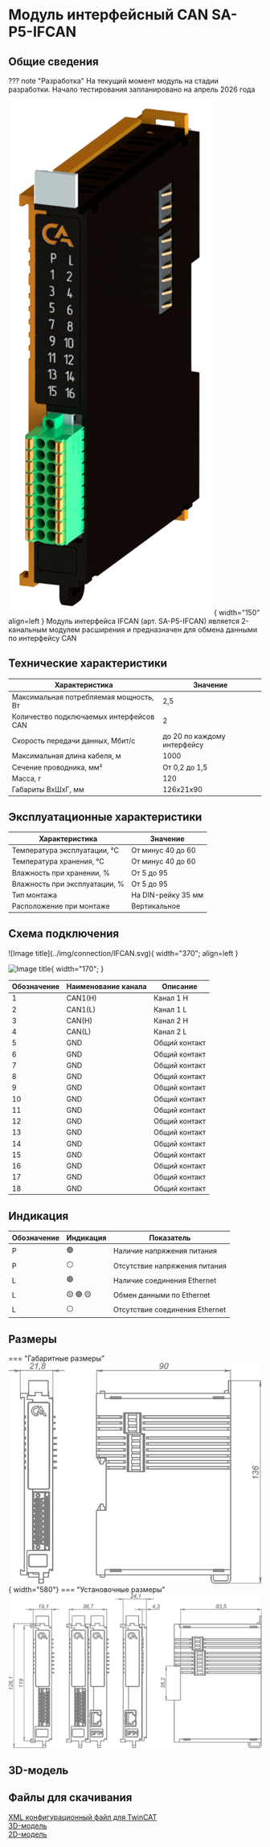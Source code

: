 # Модуль интерфейсный CAN SA-P5-IFCAN

## Общие сведения

??? note "Разработка"
    На текущий момент модуль на стадии разработки. Начало тестирования запланировано на апрель 2026 года
<div class="grid cards" markdown>

![Image title](../img/modules/IFCAN.png){ width="150" align=left  }
Модуль интерфейса IFCAN (арт. SA-P5-IFCAN) является 2-канальным модулем расширения и предназначен для обмена данными по интерфейсу CAN

</div>

## Технические характеристики 
| Характеристика                             | Значение                          |
|--------------------------------------------|-----------------------------------|
| Максимальная потребляемая мощность, Вт     | 2,5                               |
| Количество подключаемых интерфейсов CAN    | 2                                 |
| Скорость передачи данных, Мбит/с           | до 20 по каждому интерфейсу       |
| Максимальная длина кабеля, м               | 1000                              |
| Сечение проводника, мм²                    | От 0,2 до 1,5                     |
| Масса, г                                   | 120                               |
| Габариты ВхШхГ, мм                         | 126х21х90                         |

## Эксплуатационные характеристики
| Характеристика                   | Значение           |
| -------------------------------- | -                  |
| Температура эксплуатации, °С     | От минус 40 до 60  |
| Температура хранения, °С         | От минус 40 до 60  |
| Влажность при хранении, %	       | От 5 до 95         |
| Влажность при эксплуатации, %    | От 5 до 95         |
| Тип монтажа                      | На DIN-рейку 35 мм |
| Расположение при монтаже         | Вертикальное       |

## Схема подключения
<div class="grid cards" markdown>
![Image title](../img/connection/IFCAN.svg){ width="370"; align=left  }

![Image title](../img/connection/connector_18pin.png){ width="170";  }
</div>

| Обозначение | Наименование канала | Описание                            |
|-------------|---------------------|-------------------------------------|
| 1           | CAN1(H)             | Канал 1 H                           |
| 2           | CAN1(L)             | Канал 1 L                           |
| 3           | CAN(H)              | Канал 2 H                           |
| 4           | CAN(L)              | Канал 2 L                           |
| 5           | GND                 | Общий контакт                       |
| 6           | GND                 | Общий контакт                       |
| 7           | GND                 | Общий контакт                       |
| 8           | GND                 | Общий контакт                       |
| 9           | GND                 | Общий контакт                       |
| 10          | GND                 | Общий контакт                       |
| 11          | GND                 | Общий контакт                       |
| 12          | GND                 | Общий контакт                       |
| 13          | GND                 | Общий контакт                       |
| 14          | GND                 | Общий контакт                       |
| 15          | GND                 | Общий контакт                       |
| 16          | GND                 | Общий контакт                       |
| 17          | GND                 | Общий контакт                       |
| 18          | GND                 | Общий контакт                       |

## Индикация
| Обозначение | Индикация | Показатель |
|------------------|----------------------|---------------------------------------|
| P | :green_circle:| Наличие напряжения питания |
| P | :white_circle:| Отсутствие напряжения питания |
| L | :green_circle:| Наличие соединения Ethernet |
| L | :yellow_circle: :green_circle: :yellow_circle: | Обмен данными по Ethernet |
| L | :white_circle:| Отсутствие соединения Ethernet|

## Размеры
=== "Габаритные размеры" 
    ![Image title](../img/dimensions/overall_dimensions_extensions.png){ width="580"}
=== "Установочные размеры"
    ![alt text](../img/dimensions/installation_dimensions.png) 

## 3D-модель
<model-viewer src="https://manual.saplc.ru//img/3d/DI.glb"
alt="3D Model"
auto-rotate
camera-controls
poster="https://manual.saplc.ru//img/3d/posterDI.webp"
camera-orbit="160deg 75deg 348m"
field-of-view="30deg"
exposure="0.5"
style="width: 100%; height: 500px;">
</model-viewer>


## Файлы для скачивания
<a href="/downloads/IPCSA_OG.xml" download>XML конфигурационный файл для TwinCAT</a>       
<a href="/downloads/Module 18-pin.step" download>3D-модель</a>   
<a href="/downloads/Module 18-pin.dwg" download>2D-модель</a>    